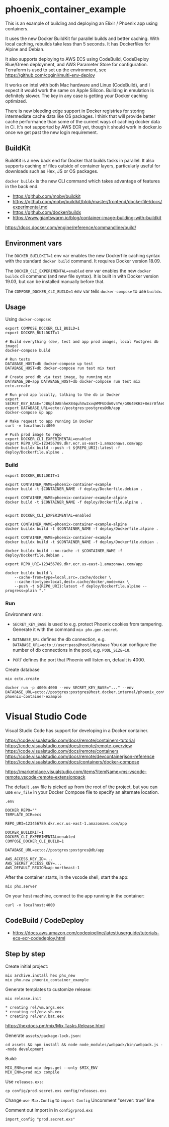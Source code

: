 # phoenix_container_example

This is an example of building and deploying an Elixir / Phoenix
app using containers.

It uses the new Docker BuildKit for parallel builds and better caching.
With local caching, rebuilds take less than 5 seconds. It has Dockerfiles for
Alpine and Debian.

It also supports deploying to AWS ECS using CodeBuild, CodeDeploy Blue/Green
deployment, and AWS Parameter Store for configuration. Terraform is used to
set up the environment, see https://github.com/cogini/multi-env-deploy

It works on intel with both Mac hardware and Linux (CodeBuild), and I expect it
would work the same on Apple Silicon. Building in emulation is definitely
slower. The key in any case is getting your Docker caching optimized.

There is new bleeding edge support in Docker registries for storing
intermediate cache data like OS packages. I think that will provide better
cache performance than some of the current ways of caching docker data in Ci.
It's not supported by AWS ECR yet, though it should work in docker.io once we
get past the new login requirement.

## BuildKit

BuildKit is a new back end for Docker that builds tasks in parallel.
It also supports caching of files outside of container layers, particularly
useful for downloads such as Hex, JS or OS packages.

`docker buildx` is the new CLI command which takes advantage of features in the
back end.

* https://github.com/moby/buildkit
* https://github.com/moby/buildkit/blob/master/frontend/dockerfile/docs/experimental.md
* https://github.com/docker/buildx
* https://www.giantswarm.io/blog/container-image-building-with-buildkit

https://docs.docker.com/engine/reference/commandline/build/

## Environment vars

The `DOCKER_BUILDKIT=1` env var enables the new Dockerfile caching syntax with
the standard `docker build` command. It requires Docker version 18.09.

The `DOCKER_CLI_EXPERIMENTAL=enabled` env var enables the new `docker buildx`
cli command (and new file syntax). It is built in with Docker version 19.03, but
can be installed manually before that.

The `COMPOSE_DOCKER_CLI_BUILD=1` env var tells `docker-compose` to use `buildx`.

## Usage

Using `docker-compose`:

    export COMPOSE_DOCKER_CLI_BUILD=1
    export DOCKER_BUILDKIT=1

    # Build everything (dev, test and app prod images, local Postgres db image)
    docker-compose build

    # Run tests
    DATABASE_HOST=db docker-compose up test
    DATABASE_HOST=db docker-compose run test mix test

    # Create prod db via test image, by running mix
    DATABASE_DB=app DATABASE_HOST=db docker-compose run test mix ecto.create

    # Run prod app locally, talking to the db in Docker
    export SECRET_KEY_BASE="JBGplDAEnheX84quhVw2xvqWMFGDdn0v4Ye/GR649KH2+8ezr0fAeQ3kNbtbrY4U"
    export DATABASE_URL=ecto://postgres:postgres@db/app
    docker-compose up app

    # Make request to app running in Docker
    curl -v localhost:4000

    # Push prod image to repo
    export DOCKER_CLI_EXPERIMENTAL=enabled
    export REPO_URI=123456789.dkr.ecr.us-east-1.amazonaws.com/app
    docker buildx build --push -t ${REPO_URI}:latest -f deploy/Dockerfile.alpine .

### Build

    export DOCKER_BUILDKIT=1

    export CONTAINER_NAME=phoenix-container-example
    docker build -t $CONTAINER_NAME -f deploy/Dockerfile.debian .

    export CONTAINER_NAME=phoenix-container-example-alpine
    docker build -t $CONTAINER_NAME -f deploy/Dockerfile.alpine .


    export DOCKER_CLI_EXPERIMENTAL=enabled

    export CONTAINER_NAME=phoenix-container-example-alpine
    docker buildx build -t $CONTAINER_NAME -f deploy/Dockerfile.alpine .

    export CONTAINER_NAME=phoenix-container-example
    docker buildx build -t $CONTAINER_NAME -f deploy/Dockerfile.debian .

    docker buildx build --no-cache -t $CONTAINER_NAME -f deploy/Dockerfile.debian .

    export REPO_URI=123456789.dkr.ecr.us-east-1.amazonaws.com/app

    docker buildx build \
        --cache-from=type=local,src=.cache/docker \
        --cache-to=type=local,dest=.cache/docker,mode=max \
        --push -t ${REPO_URI}:latest -f deploy/Dockerfile.alpine --progress=plain "."

### Run

Environment vars:

* `SECRET_KEY_BASE` is used to e.g. protect Phoenix cookies from tampering.
Generate it with the command `mix phx.gen.secret`.

* `DATABASE_URL` defines the db connection, e.g. `DATABASE_URL=ecto://user:pass@host/database`
You can configure the number of db connections in the pool, e.g. `POOL_SIZE=10`.

* `PORT` defines the port that Phoenix will listen on, default is 4000.

Create database

    mix ecto.create

    docker run -p 4000:4000 --env SECRET_KEY_BASE="..." --env DATABASE_URL=ecto://postgres:postgres@host.docker.internal/phoenix_container_example_dev phoenix-container-example

# Visual Studio Code

Visual Studio Code has support for developing in a Docker container.

https://code.visualstudio.com/docs/remote/containers-tutorial
https://code.visualstudio.com/docs/remote/remote-overview
https://code.visualstudio.com/docs/remote/containers
https://code.visualstudio.com/docs/remote/devcontainerjson-reference
https://code.visualstudio.com/docs/containers/docker-compose

https://marketplace.visualstudio.com/items?itemName=ms-vscode-remote.vscode-remote-extensionpack

The default `.env` file is picked up from the root of the project, but you can
use `env_file` in your Docker Compose file to specify an alternate location.

`.env`

    DOCKER_REPO=""
    TEMPLATE_DIR=ecs

    REPO_URI=123456789.dkr.ecr.us-east-1.amazonaws.com/app

    DOCKER_BUILDKIT=1
    DOCKER_CLI_EXPERIMENTAL=enabled
    COMPOSE_DOCKER_CLI_BUILD=1

    DATABASE_URL=ecto://postgres:postgres@db/app

    AWS_ACCESS_KEY_ID=...
    AWS_SECRET_ACCESS_KEY=...
    AWS_DEFAULT_REGION=ap-northeast-1

After the container starts, in the vscode shell, start the app:

    mix phx.server

On your host machine, connect to the app running in the container:

    curl -v localhost:4000

## CodeBuild / CodeDeploy

* https://docs.aws.amazon.com/codepipeline/latest/userguide/tutorials-ecs-ecr-codedeploy.html

## Step by step

Create initial project:

    mix archive.install hex phx_new
    mix phx.new phoenix_container_example

Generate templates to customize release:

    mix release.init

    * creating rel/vm.args.eex
    * creating rel/env.sh.eex
    * creating rel/env.bat.eex

https://hexdocs.pm/mix/Mix.Tasks.Release.html

Generate `assets/package-lock.json`:

    cd assets && npm install && node node_modules/webpack/bin/webpack.js --mode development

Build:

    MIX_ENV=prod mix deps.get --only $MIX_ENV
    MIX_ENV=prod mix compile

Use `releases.exs`:

    cp config/prod.secret.exs config/releases.exs

Change `use Mix.Config` to `import Config`
Uncomment "server: true" line

Comment out import in in `config/prod.exs`

    import_config "prod.secret.exs"
